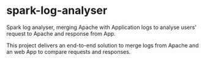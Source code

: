 # spark-log-analyser

Spark log analyser, merging Apache with Application logs to analyse users' request to Apache and response from App.

This project delivers an end-to-end solution to merge logs from Apache and an web App to compare requests and
responses.

